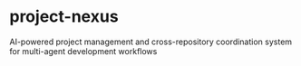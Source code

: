 # project-nexus
AI-powered project management and cross-repository coordination system for multi-agent development workflows
